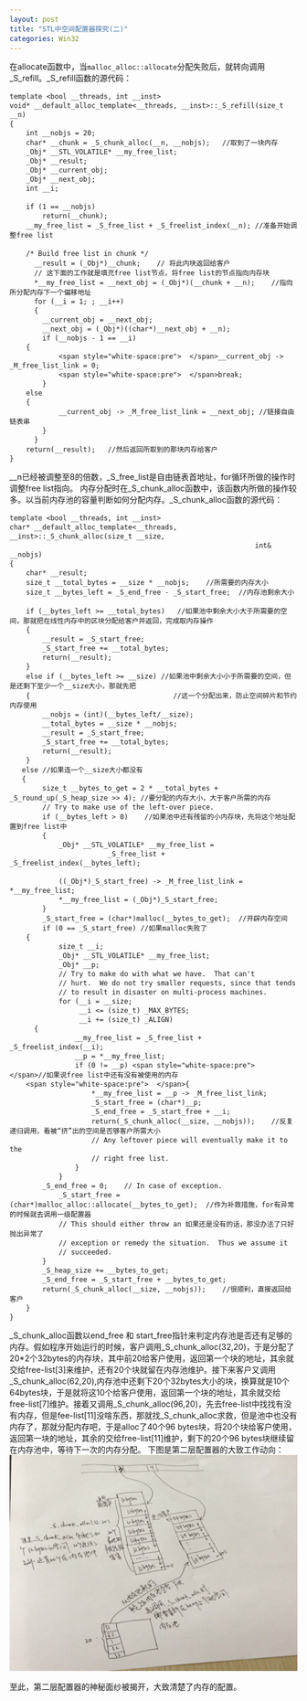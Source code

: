 ```yaml
---
layout: post
title: "STL中空间配置器探究(二)"
categories: Win32
---
```


在allocate函数中，当```malloc_alloc::allocate```分配失败后，就转向调用_S_refill。_S_refill函数的源代码：  

    template <bool __threads, int __inst>  
    void* __default_alloc_template<__threads, __inst>::_S_refill(size_t __n)  
    {  
        int __nobjs = 20;  
        char* __chunk = _S_chunk_alloc(__n, __nobjs);   //取到了一块内存  
        _Obj* __STL_VOLATILE* __my_free_list;  
        _Obj* __result;  
        _Obj* __current_obj;  
        _Obj* __next_obj;  
        int __i;  
      
        if (1 == __nobjs)   
            return(__chunk);  
        __my_free_list = _S_free_list + _S_freelist_index(__n); //准备开始调整free list  
      
        /* Build free list in chunk */  
          __result = (_Obj*)__chunk;    // 将此内块返回给客户      
          // 这下面的工作就是填充free list节点，将free list的节点指向内存块  
          *__my_free_list = __next_obj = (_Obj*)(__chunk + __n);    //指向所分配内存下一个偏移地址  
          for (__i = 1; ; __i++)   
          {  
            __current_obj = __next_obj;  
            __next_obj = (_Obj*)((char*)__next_obj + __n);  
            if (__nobjs - 1 == __i)   
        {  
                <span style="white-space:pre">  </span>__current_obj -> _M_free_list_link = 0;  
                <span style="white-space:pre">  </span>break;  
            }   
        else   
        {  
                __current_obj -> _M_free_list_link = __next_obj; //链接自由链表串  
            }  
          }  
        return(__result);   //然后返回所取到的那块内存给客户  
    }  

__n已经被调整至8的倍数，_S_free_list是自由链表首地址，for循环所做的操作时调整free list指向。
内存分配时在_S_chunk_alloc函数中，该函数内所做的操作较多。以当前内存池的容量判断如何分配内存。_S_chunk_alloc函数的源代码：  

    template <bool __threads, int __inst>  
    char* __default_alloc_template<__threads, __inst>::_S_chunk_alloc(size_t __size,   
                                                                int& __nobjs)  
    {  
        char* __result;  
        size_t __total_bytes = __size * __nobjs;    //所需要的内存大小  
        size_t __bytes_left = _S_end_free - _S_start_free;  //内存池剩余大小  
      
        if (__bytes_left >= __total_bytes)   //如果池中剩余大小大于所需要的空间，那就把在线性内存中的区块分配给客户并返回，完成取内存操作  
        {  
            __result = _S_start_free;  
            _S_start_free += __total_bytes;  
            return(__result);  
        }   
        else if (__bytes_left >= __size) //如果池中剩余大小小于所需要的空间，但是还剩下至少一个__size大小，那就先把  
        {                                   //这一个分配出来，防止空间碎片和节约内存使用  
            __nobjs = (int)(__bytes_left/__size);  
            __total_bytes = __size * __nobjs;  
            __result = _S_start_free;  
            _S_start_free += __total_bytes;  
            return(__result);  
        }   
       else //如果连一个__size大小都没有  
       {  
            size_t __bytes_to_get = 2 * __total_bytes + _S_round_up(_S_heap_size >> 4); //要分配的内存大小，大于客户所需的内存  
            // Try to make use of the left-over piece.  
            if (__bytes_left > 0)    //如果池中还有残留的小内存块，先将这个地址配置到free list中  
            {  
                _Obj* __STL_VOLATILE* __my_free_list =  
                            _S_free_list + _S_freelist_index(__bytes_left);  
      
                ((_Obj*)_S_start_free) -> _M_free_list_link = *__my_free_list;  
                *__my_free_list = (_Obj*)_S_start_free;  
            }  
            _S_start_free = (char*)malloc(__bytes_to_get);  //开辟内存空间  
            if (0 == _S_start_free) //如果malloc失败了  
        {  
                size_t __i;  
                _Obj* __STL_VOLATILE* __my_free_list;  
                _Obj* __p;  
                // Try to make do with what we have.  That can't  
                // hurt.  We do not try smaller requests, since that tends  
                // to result in disaster on multi-process machines.  
                for (__i = __size;  
                     __i <= (size_t) _MAX_BYTES;  
                     __i += (size_t) _ALIGN)   
          {  
                    __my_free_list = _S_free_list + _S_freelist_index(__i);  
                    __p = *__my_free_list;  
                    if (0 != __p) <span style="white-space:pre">    </span>//如果说free list中还有没有被使用的内存  
        <span style="white-space:pre">  </span>{  
                        *__my_free_list = __p -> _M_free_list_link;  
                        _S_start_free = (char*)__p;  
                        _S_end_free = _S_start_free + __i;  
                        return(_S_chunk_alloc(__size, __nobjs));    //反复递归调用，看被“挤”出的空间是否够客户所需大小  
                        // Any leftover piece will eventually make it to the  
                        // right free list.  
                    }  
                }  
            _S_end_free = 0;    // In case of exception.  
                _S_start_free = (char*)malloc_alloc::allocate(__bytes_to_get);  //作为补救措施，for有异常的时候就去调用一级配置器  
                // This should either throw an 如果还是没有的话，那没办法了只好抛出异常了  
                // exception or remedy the situation.  Thus we assume it  
                // succeeded.  
            }  
            _S_heap_size += __bytes_to_get;  
            _S_end_free = _S_start_free + __bytes_to_get;  
            return(_S_chunk_alloc(__size, __nobjs));    //很顺利，直接返回给客户  
        }  
    }  

_S_chunk_alloc函数以end_free 和 start_free指针来判定内存池是否还有足够的内存。假如程序开始运行的时候，客户调用_S_chunk_alloc(32,20)，于是分配了20*2个32bytes的内存块，其中前20给客户使用，返回第一个块的地址，其余就交给free-list[3]来维护，还有20个块就留在内存池维护。接下来客户又调用_S_chunk_alloc(62,20),内存池中还剩下20个32bytes大小的块，换算就是10个64bytes块，于是就将这10个给客户使用，返回第一个块的地址，其余就交给free-list[7]维护。接着又调用_S_chunk_alloc(96,20)，先去free-list中找找有没有内存，但是fee-list[11]没啥东西，那就找_S_chunk_alloc求救，但是池中也没有内存了，那就分配内存吧，于是alloc了40个96 bytes块，将20个块给客户使用，返回第一块的地址，其余的交给free-list[11]维护，剩下的20个96 bytes块继续留在内存池中，等待下一次的内存分配。
下图是第二层配置器的大致工作动向：  
![alt text](/img/2013-04-22-1.jpg)  

至此，第二层配置器的神秘面纱被揭开，大致清楚了内存的配置。